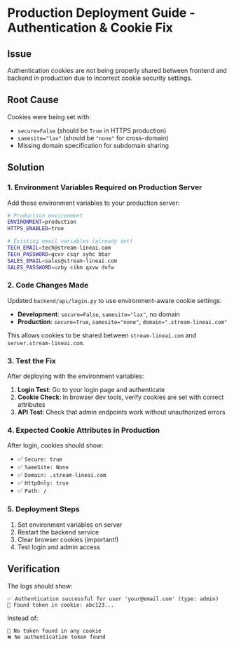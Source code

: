 # Production Deployment Guide - Authentication & Cookie Fix

## Issue
Authentication cookies are not being properly shared between frontend and backend in production due to incorrect cookie security settings.

## Root Cause
Cookies were being set with:
- `secure=False` (should be `True` in HTTPS production)
- `samesite="lax"` (should be `"none"` for cross-domain)
- Missing domain specification for subdomain sharing

## Solution

### 1. Environment Variables Required on Production Server

Add these environment variables to your production server:

```bash
# Production environment
ENVIRONMENT=production
HTTPS_ENABLED=true

# Existing email variables (already set)
TECH_EMAIL=tech@stream-lineai.com
TECH_PASSWORD=gcvv csqr syhc bbar
SALES_EMAIL=sales@stream-lineai.com  
SALES_PASSWORD=uzby cikm qxvw dvfw
```

### 2. Code Changes Made

Updated `backend/api/login.py` to use environment-aware cookie settings:

- **Development**: `secure=False`, `samesite="lax"`, no domain
- **Production**: `secure=True`, `samesite="none"`, `domain=".stream-lineai.com"`

This allows cookies to be shared between `stream-lineai.com` and `server.stream-lineai.com`.

### 3. Test the Fix

After deploying with the environment variables:

1. **Login Test**: Go to your login page and authenticate
2. **Cookie Check**: In browser dev tools, verify cookies are set with correct attributes
3. **API Test**: Check that admin endpoints work without unauthorized errors

### 4. Expected Cookie Attributes in Production

After login, cookies should show:
- ✅ `Secure: true`
- ✅ `SameSite: None` 
- ✅ `Domain: .stream-lineai.com`
- ✅ `HttpOnly: true`
- ✅ `Path: /`

### 5. Deployment Steps

1. Set environment variables on server
2. Restart the backend service
3. Clear browser cookies (important!)
4. Test login and admin access

## Verification

The logs should show:
```
✅ Authentication successful for user 'your@email.com' (type: admin)
🍪 Found token in cookie: abc123...
```

Instead of:
```
🚫 No token found in any cookie
❌ No authentication token found
```
